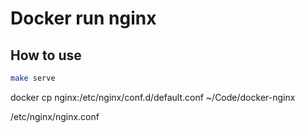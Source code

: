 # Docker run nginx


## How to use

```bash
make serve
```
docker cp nginx:/etc/nginx/conf.d/default.conf ~/Code/docker-nginx

/etc/nginx/nginx.conf
